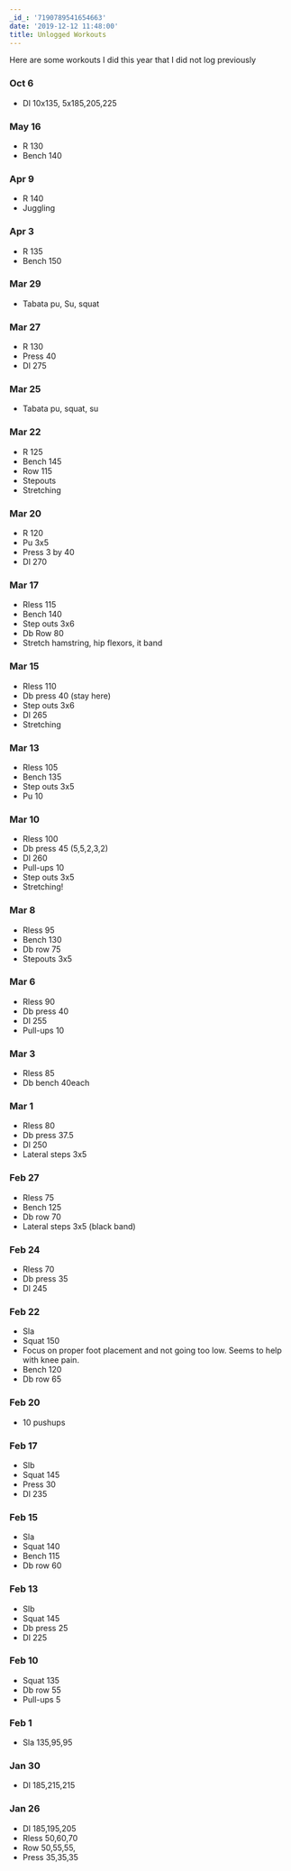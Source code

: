 ```yaml
---
_id_: '7190789541654663'
date: '2019-12-12 11:48:00'
title: Unlogged Workouts
---
```


Here are some workouts I did this year that I did not log previously


### Oct 6
- Dl 10x135, 5x185,205,225

### May 16
- R 130
- Bench 140

### Apr 9
- R 140
- Juggling

### Apr 3
- R 135
- Bench 150

### Mar 29
- Tabata pu, Su, squat

### Mar 27
- R 130
- Press 40
- Dl 275

### Mar 25
- Tabata pu, squat, su

### Mar 22
- R 125
- Bench 145
- Row 115
- Stepouts
- Stretching

### Mar 20
- R 120
- Pu 3x5
- Press 3 by 40
- Dl 270

### Mar 17
- Rless 115
- Bench 140
- Step outs 3x6
- Db Row 80
- Stretch hamstring, hip flexors, it band

### Mar 15
- Rless 110
- Db press 40 (stay here)
- Step outs 3x6
- Dl 265
- Stretching

### Mar 13
- Rless 105
- Bench 135
- Step outs 3x5
- Pu 10

### Mar 10
- Rless 100
- Db press 45 (5,5,2,3,2)
- Dl 260
- Pull-ups 10
- Step outs 3x5
- Stretching!

### Mar 8
- Rless 95
- Bench 130
- Db row 75
- Stepouts 3x5

### Mar 6
- Rless 90
- Db press 40
- Dl 255
- Pull-ups 10

### Mar 3
- Rless 85
- Db bench 40each

### Mar 1
- Rless 80
- Db press 37.5
- Dl 250
- Lateral steps 3x5

### Feb 27
- Rless 75
- Bench 125
- Db row 70
- Lateral steps 3x5 (black band)


### Feb 24
- Rless 70
- Db press 35
- Dl 245

### Feb 22
- Sla
- Squat 150
- Focus on proper foot placement and not going too low. Seems to help with knee pain.
- Bench 120
- Db row 65

### Feb 20
- 10 pushups

### Feb 17
- Slb
- Squat 145
- Press 30
- Dl 235

### Feb 15
- Sla
- Squat 140
- Bench 115
- Db row 60

### Feb 13
- Slb
- Squat 145
- Db press 25
- Dl 225

### Feb 10
- Squat 135
- Db row 55
- Pull-ups 5

### Feb 1
- Sla 135,95,95

### Jan 30
- Dl 185,215,215

### Jan 26
- Dl 185,195,205
- Rless 50,60,70
- Row 50,55,55,
- Press 35,35,35



